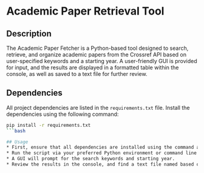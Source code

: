 # Academic Paper Retrieval Tool

## Description
The Academic Paper Fetcher is a Python-based tool designed to search, retrieve, and organize academic papers from the Crossref API based on user-specified keywords and a starting year. A user-friendly GUI is provided for input, and the results are displayed in a formatted table within the console, as well as saved to a text file for further review.

## Dependencies
All project dependencies are listed in the `requirements.txt` file. Install the dependencies using the following command:
```bash
pip install -r requirements.txt
```bash

## Usage
* First, ensure that all dependencies are installed using the command above.
* Run the script via your preferred Python environment or command line.
* A GUI will prompt for the search keywords and starting year.
* Review the results in the console, and find a text file named based on your search keywords containing all the information in your project directory.
